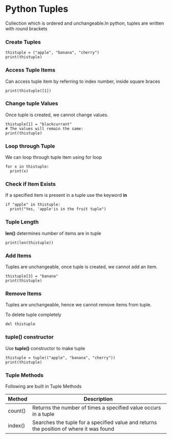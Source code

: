# Python Tuples

Collection which is ordered and unchangeable.In python, tuples are written with round brackets

### **Create Tuples**
```
thistuple = ("apple", "banana", "cherry")
print(thistuple)
```

### **Access Tuple Items**
Can access tuple item by referring to index number, inside square braces
```
print(thistuple([1])
```

### **Change tuple Values**
Once tuple is created, we cannot change values. 
```
thistuple[1] = "blackcurrant"
# The values will remain the same:
print(thistuple)
```

### **Loop through Tuple**
We can loop through tuple item using for loop
```
for x in thistuple:
  print(x)
```

### **Check if Item Exists**
If a specified item is present in a tuple use the keyword **in**
```
if "apple" in thistuple:
  print("Yes, 'apple'is in the fruit tuple")
```

### **Tuple Length**
**len()** determines number of items are in tuple
```
print(len(thistuple))
```

### **Add Items**
Tuples are unchangeable, once tuple is created, we cannot add an item.
```
thistuple[3] = "banana"
print(thistuple)
```

### **Remove Items**
Tuples are unchangeable, hence we cannot remove items from tuple.

To delete tuple completely
```
del thistuple
```

### **tuple() constructor**
Use **tuple()** constructor to make tuple
```
thistuple = tuple(("apple", "banana", "cherry"))
print(thistuple)
```

### **Tuple Methods**  
Following are built in Tuple Methods 

|Method|Description|
|------|------------|
|count()|Returns the number of times a specified value occurs in a tuple |
|index() | Searches the tuple for a specified value and returns the position of where it was found|


